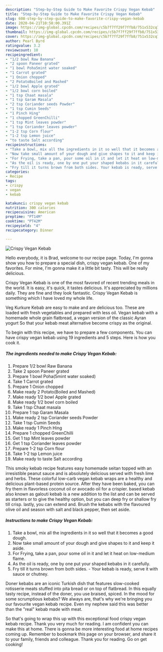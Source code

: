 ```yaml
---
description: "Step-by-Step Guide to Make Favorite Crispy Vegan Kebab"
title: "Step-by-Step Guide to Make Favorite Crispy Vegan Kebab"
slug: 608-step-by-step-guide-to-make-favorite-crispy-vegan-kebab
date: 2020-04-21T10:58:00.391Z
image: https://img-global.cpcdn.com/recipes/c5b7f7ff29f7ffb8/751x532cq70/crispy-vegan-kebab-recipe-main-photo.jpg
thumbnail: https://img-global.cpcdn.com/recipes/c5b7f7ff29f7ffb8/751x532cq70/crispy-vegan-kebab-recipe-main-photo.jpg
cover: https://img-global.cpcdn.com/recipes/c5b7f7ff29f7ffb8/751x532cq70/crispy-vegan-kebab-recipe-main-photo.jpg
author: Pearl Byrd
ratingvalue: 3.2
reviewcount: 10
recipeingredient:
- "1/2 bowl Raw Banana"
- "2 spoon Paneer grated"
- "1 bowl Poha5mint water soaked"
- "1 Carrot grated"
- "1 Onion chopped"
- "2 PotatoBoiled and Mashed"
- "1/2 bowl Apple grated"
- "1/2 bowl corn boiled"
- "1 tsp Chaat masala"
- "1 tsp Garam Masala"
- "2 tsp Coriander seeds Powder"
- "1 tsp Cumin Seeds"
- "1 Pinch Hing"
- "1 chopped GreenChilli"
- "1 tsp Mint leaves powder"
- "1 tsp Coriander leaves powder"
- "1-2 tsp Corn flour"
- "1-2 tsp Lemon juice"
- "to taste Salt according"
recipeinstructions:
- "Take a bowl, mix all the ingredients in it so well that it becomes a good dough."
- "Now take small amount of your dough and give shapes to it and keep it aside."
- "For Frying, take a pan, pour some oil in it and let it heat on low-medium flame."
- "As the oil is ready, one by one put your shaped kebabs in it carefully."
- "Fry till it turns brown from both sides. Your kebab is ready, serve it with sauce or chutney."
categories:
- Recipe
tags:
- crispy
- vegan
- kebab

katakunci: crispy vegan kebab 
nutrition: 300 calories
recipecuisine: American
preptime: "PT14M"
cooktime: "PT42M"
recipeyield: "4"
recipecategory: Dinner

---
```



![Crispy Vegan Kebab](https://img-global.cpcdn.com/recipes/c5b7f7ff29f7ffb8/751x532cq70/crispy-vegan-kebab-recipe-main-photo.jpg)

Hello everybody, it is Brad, welcome to our recipe page. Today, I'm gonna show you how to prepare a special dish, crispy vegan kebab. One of my favorites. For mine, I'm gonna make it a little bit tasty. This will be really delicious.

Crispy Vegan Kebab is one of the most favored of recent trending meals in the world. It is easy, it's quick, it tastes delicious. It's appreciated by millions daily. They are fine and they look fantastic. Crispy Vegan Kebab is something which I have loved my whole life.

Veg Kurkure Kebab are easy to make and are delicious too. These are loaded with fresh vegetables and prepared with less oil. Vegan kebab with a homemade whole grain flatbread, a vegan version of the classic Ayran yogurt So that your kebab meat alternative become crispy as the original.


To begin with this recipe, we have to prepare a few components. You can have crispy vegan kebab using 19 ingredients and 5 steps. Here is how you cook it.

##### The ingredients needed to make Crispy Vegan Kebab:

1. Prepare 1/2 bowl Raw Banana
1. Take 2 spoon Paneer grated
1. Prepare 1 bowl Poha(5mint water soaked)
1. Take 1 Carrot grated
1. Prepare 1 Onion chopped
1. Make ready 2 Potato(Boiled and Mashed)
1. Make ready 1/2 bowl Apple grated
1. Make ready 1/2 bowl corn boiled
1. Take 1 tsp Chaat masala
1. Prepare 1 tsp Garam Masala
1. Make ready 2 tsp Coriander seeds Powder
1. Take 1 tsp Cumin Seeds
1. Make ready 1 Pinch Hing
1. Prepare 1 chopped GreenChilli
1. Get 1 tsp Mint leaves powder
1. Get 1 tsp Coriander leaves powder
1. Prepare 1-2 tsp Corn flour
1. Take 1-2 tsp Lemon juice
1. Make ready to taste Salt according


This smoky kebab recipe features easy homemade seitan topped with an irresistible peanut sauce and is absolutely delicious served with fresh lime and herbs. These colorful low-carb vegan kebab wraps are a healthy and delicious plant-based protein source. After they have been baked, you can fry them in flavorless coconut oil or avocado oil for a crispier. based kebab also known as galouti kebab is a new addition to the list and can be served as starters or to give the healthy option, but you can deep fry or shallow fry till crisp. lastly, you can extend and. Brush the kebabs with the flavoured olive oil and season with salt and black pepper, then set aside. 

##### Instructions to make Crispy Vegan Kebab:

1. Take a bowl, mix all the ingredients in it so well that it becomes a good dough.
1. Now take small amount of your dough and give shapes to it and keep it aside.
1. For Frying, take a pan, pour some oil in it and let it heat on low-medium flame.
1. As the oil is ready, one by one put your shaped kebabs in it carefully.
1. Fry till it turns brown from both sides. - Your kebab is ready, serve it with sauce or chutney.


Doner kebabs are an iconic Turkish dish that features slow-cooked rotisserie meats stuffed into pita bread or on top of flatbread. In this equally tasty recipe, instead of the doner, you use braised, spiced. In the mood for some scrumptious kebabs? We always are, that&#39;s why we&#39;re bringing you our favourite vegan kebab recipe. Even my nephew said this was better than the &#34;real&#34; kebab made with meat. 

So that's going to wrap this up with this exceptional food crispy vegan kebab recipe. Thank you very much for reading. I am confident you can make this at home. There is gonna be more interesting food at home recipes coming up. Remember to bookmark this page on your browser, and share it to your family, friends and colleague. Thank you for reading. Go on get cooking!
